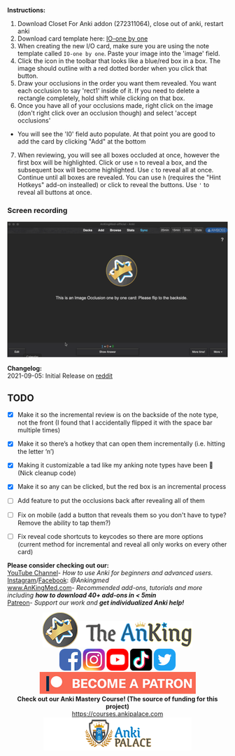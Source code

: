 <b>Instructions:</b>
1. Download Closet For Anki addon (272311064), close out of anki, restart anki
2. Download card template here: <a href="https://github.com/AnKingMed/AnKing-Note-Types/blob/master/Apkg/IO-one_by_one.apkg">IO-one by one</a>
3. When creating the new I/O card, make sure you are using the note template called `IO-one by one`. Paste your image into the 'image' field.
4. Click the icon in the toolbar that looks like a blue/red box in a box. The image should outline with a red dotted border when you click that button.
5. Draw your occlusions in the order you want them revealed. You want each occlusion to say 'rect1' inside of it. If you need to delete a rectangle completely, hold shift while clicking on that box.
6. Once you have all of your occlusions made, right click on the image (don't right click over an occlusion though) and select 'accept occlusions'
- You will see the 'I0' field auto populate. At that point you are good to add the card by clicking "Add" at the bottom
7. When reviewing, you will see all boxes occluded at once, however the first box will be highlighted. Click or use `n` to reveal a box, and the subsequent box will become highlighted. Use `c` to reveal all at once. Continue until all boxes are revealed. You can use `h` (requires the "Hint Hotkeys" add-on instealled) or click to reveal the buttons. Use `'` to reveal all buttons at once.

### Screen recording
<img src="/screenshots/IO one by one new.gif">

<b>Changelog:</b>
  <br>
2021-09-05: Initial Release on <a href="https://www.reddit.com/r/Anki/comments/pia8e5/how_to_incrementally_reveal_an_image_occlusion/?utm_source=share&utm_medium=ios_app&utm_name=iossmf">reddit</a>

## TODO
- [X] Make it so the incremental review is on the backside of the note type, not the front (I found that I accidentally flipped it with the space bar multiple times)
- [X] Make it so there’s a hotkey that can open them incrementally (i.e. hitting the letter ‘n’)
- [X] Making it customizable a tad like my anking note types have been :tada: (Nick cleanup code)
- [X] Make it so any can be clicked, but the red box is an incremental process
- [ ] Add feature to put the occlusions back after revealing all of them
- [ ] Fix on mobile (add a button that reveals them so you don't have to type? Remove the ability to tap them?)
- [ ] Fix reveal code shortcuts to keycodes so there are more options (current method for incremental and reveal all only works on every other card)


<b>Please consider checking out our:</b>
<br>
<a href="https://www.youtube.com/theanking/playlists" rel="nofollow">YouTube Channel</a>- <i>How to use Anki for beginners and advanced users.</i> 
<br>
<a href="https://www.instagram.com/ankingmed" rel="nofollow">Instagram</a>/<a href="https://www.facebook.com/ankingmed" rel="nofollow">Facebook</a>: <i>@Ankingmed</i>
<br>
<a href="https://www.ankingmed.com" rel="nofollow">www.AnKingMed.com</a>- <i>Recommended add-ons, tutorials and more including <b>how to download 40+ add-ons in &lt; 5min</b></i>
<br>
<a href="https://www.ankipalace.com/membership" rel="nofollow">Patreon</a>- <i>Support our work and <b>get individualized Anki help!</b></i><br>

<p align="center">
<a href="https://www.ankingmed.com" rel="nofollow"><img src="https://raw.githubusercontent.com/AnKingMed/My-images/master/AnKing/AnKingSmall.png?raw=true"></a><a href="https://www.ankingmed.com" rel="nofollow"><img src="https://raw.githubusercontent.com/AnKingMed/My-images/master/AnKing/TheAnKing.png?raw=true"></a>
  <br>
  <a href="https://www.facebook.com/ankingmed" rel="nofollow"><img src="https://raw.githubusercontent.com/AnKingMed/My-images/master/Social/FB.png?raw=true"></a>     <a href="https://www.instagram.com/ankingmed" rel="nofollow"><img src="https://raw.githubusercontent.com/AnKingMed/My-images/master/Social/Instagram.png?raw=true"></a>     <a href="https://www.youtube.com/theanking" rel="nofollow"><img src="https://raw.githubusercontent.com/AnKingMed/My-images/master/Social/YT.png?raw=true"></a>     <a href="https://www.tiktok.com/@ankingmed" rel="nofollow"><img src="https://raw.githubusercontent.com/AnKingMed/My-images/master/Social/TikTok.png?raw=true"></a>     <a href="https://www.twitter.com/ankingmed" rel="nofollow"><img src="https://raw.githubusercontent.com/AnKingMed/My-images/master/Social/Twitter.png?raw=true"></a>
  <br>
<a href="https://www.ankipalace.com/membership" rel="nofollow"><img src="https://raw.githubusercontent.com/AnKingMed/My-images/master/AnKing/Patreon.jpg?raw=true"></a>
<br>
<b>Check out our Anki Mastery Course! (The source of funding for this project)</b><br>
          <a href="https://courses.ankipalace.com/?utm_source=anking_bg_add-on&amp;utm_medium=anki_add-on_page&amp;utm_campaign=mastery_course" rel="nofollow">https://courses.ankipalace.com</a>
<a href="https://courses.ankipalace.com/?utm_source=anking_bg_add-on&amp;utm_medium=anki_add-on_page&amp;utm_campaign=mastery_course" rel="nofollow">
  <br>
  <img src="https://raw.githubusercontent.com/AnKingMed/My-images/master/AnKing/AnkiPalace.png?raw=true"></a></p>
